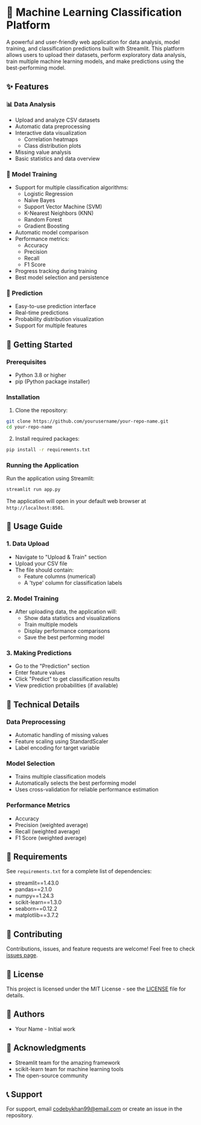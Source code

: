 # 🤖 Machine Learning Classification Platform

A powerful and user-friendly web application for data analysis, model training, and classification predictions built with Streamlit. This platform allows users to upload their datasets, perform exploratory data analysis, train multiple machine learning models, and make predictions using the best-performing model.

## ✨ Features

### 📊 Data Analysis
- Upload and analyze CSV datasets
- Automatic data preprocessing
- Interactive data visualization
  - Correlation heatmaps
  - Class distribution plots
- Missing value analysis
- Basic statistics and data overview

### 🎯 Model Training
- Support for multiple classification algorithms:
  - Logistic Regression
  - Naïve Bayes
  - Support Vector Machine (SVM)
  - K-Nearest Neighbors (KNN)
  - Random Forest
  - Gradient Boosting
- Automatic model comparison
- Performance metrics:
  - Accuracy
  - Precision
  - Recall
  - F1 Score
- Progress tracking during training
- Best model selection and persistence

### 🔮 Prediction
- Easy-to-use prediction interface
- Real-time predictions
- Probability distribution visualization
- Support for multiple features

## 🚀 Getting Started

### Prerequisites
- Python 3.8 or higher
- pip (Python package installer)

### Installation

1. Clone the repository:
```bash
git clone https://github.com/yourusername/your-repo-name.git
cd your-repo-name
```

2. Install required packages:
```bash
pip install -r requirements.txt
```

### Running the Application

Run the application using Streamlit:
```bash
streamlit run app.py
```

The application will open in your default web browser at `http://localhost:8501`.

## 📖 Usage Guide

### 1. Data Upload
- Navigate to "Upload & Train" section
- Upload your CSV file
- The file should contain:
  - Feature columns (numerical)
  - A 'type' column for classification labels

### 2. Model Training
- After uploading data, the application will:
  - Show data statistics and visualizations
  - Train multiple models
  - Display performance comparisons
  - Save the best performing model

### 3. Making Predictions
- Go to the "Prediction" section
- Enter feature values
- Click "Predict" to get classification results
- View prediction probabilities (if available)

## 🔧 Technical Details

### Data Preprocessing
- Automatic handling of missing values
- Feature scaling using StandardScaler
- Label encoding for target variable

### Model Selection
- Trains multiple classification models
- Automatically selects the best performing model
- Uses cross-validation for reliable performance estimation

### Performance Metrics
- Accuracy
- Precision (weighted average)
- Recall (weighted average)
- F1 Score (weighted average)

## 📝 Requirements

See `requirements.txt` for a complete list of dependencies:
- streamlit==1.43.0
- pandas==2.1.0
- numpy==1.24.3
- scikit-learn==1.3.0
- seaborn==0.12.2
- matplotlib==3.7.2

## 🤝 Contributing

Contributions, issues, and feature requests are welcome! Feel free to check [issues page](https://github.com/yourusername/your-repo-name/issues).

## 📄 License

This project is licensed under the MIT License - see the [LICENSE](LICENSE) file for details.

## 👥 Authors

- Your Name - Initial work

## 🙏 Acknowledgments

- Streamlit team for the amazing framework
- scikit-learn team for machine learning tools
- The open-source community

## 📞 Support

For support, email codebykhan99@email.com or create an issue in the repository. 
